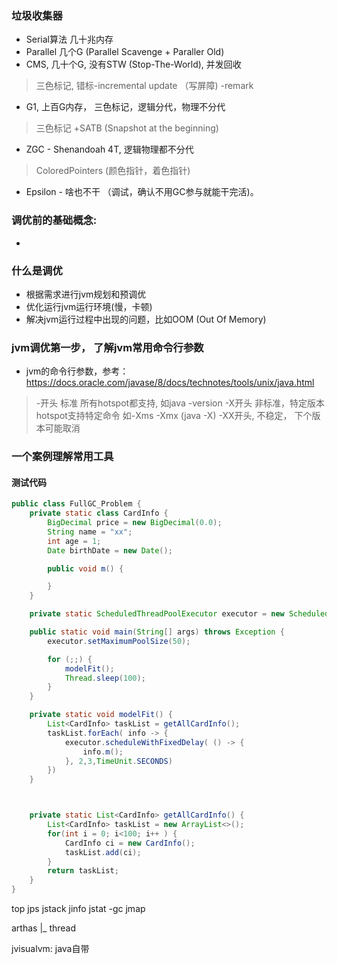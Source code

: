 ### 垃圾收集器
- Serial算法 几十兆内存
- Parallel 几个G (Parallel Scavenge  + Paraller Old)
- CMS, 几十个G, 没有STW (Stop-The-World), 并发回收
> 三色标记, 错标-incremental update （写屏障) -remark
- G1, 上百G内存， 三色标记，逻辑分代，物理不分代
> 三色标记 +SATB (Snapshot at the beginning)
- ZGC - Shenandoah 4T, 逻辑物理都不分代
> ColoredPointers (颜色指针，着色指针)
- Epsilon - 啥也不干 （调试，确认不用GC参与就能干完活)。


### 调优前的基础概念:
-


### 什么是调优
- 根据需求进行jvm规划和预调优
- 优化运行jvm运行环境(慢，卡顿)
- 解决jvm运行过程中出现的问题，比如OOM (Out Of Memory)

### jvm调优第一步， 了解jvm常用命令行参数
- jvm的命令行参数，参考： https://docs.oracle.com/javase/8/docs/technotes/tools/unix/java.html

> -开头 标准 所有hotspot都支持, 如java -version
> -X开头 非标准，特定版本hotspot支持特定命令 如-Xms<size> -Xmx<size> (java -X)
> -XX开头, 不稳定， 下个版本可能取消


### 一个案例理解常用工具
#### 测试代码
```java
public class FullGC_Problem {
    private static class CardInfo {
        BigDecimal price = new BigDecimal(0.0);
        String name = "xx";
        int age = 1;
        Date birthDate = new Date();

        public void m() {

        }
    }

    private static ScheduledThreadPoolExecutor executor = new ScheduledThreadPoolExecutor(50, new ThreadPoolExecutor.DiscardOldestPolicy());

    public static void main(String[] args) throws Exception {
        executor.setMaximumPoolSize(50);

        for (;;) {
            modelFit();
            Thread.sleep(100);
        }
    }

    private static void modelFit() {
        List<CardInfo> taskList = getAllCardInfo();
        taskList.forEach( info -> {
            executor.scheduleWithFixedDelay( () -> {
                info.m();
            }, 2,3,TimeUnit.SECONDS)
        })
    }



    private static List<CardInfo> getAllCardInfo() {
        List<CardInfo> taskList = new ArrayList<>();
        for(int i = 0; i<100; i++ ) {
            CardInfo ci = new CardInfo();
            taskList.add(ci);
        }
        return taskList;
    }
}
```

top
jps
jstack
jinfo
jstat -gc
jmap

arthas
|_ thread


jvisualvm: java自带